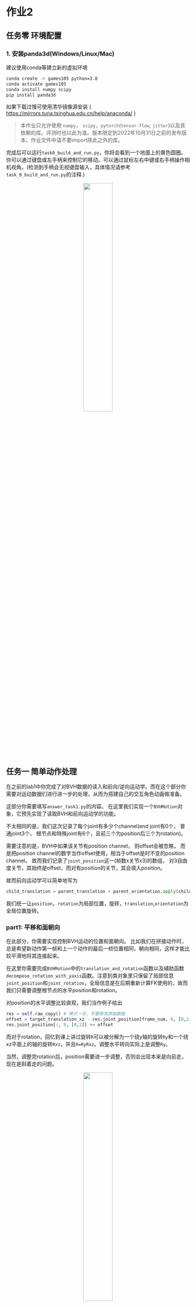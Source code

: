 # 作业2

## 任务零  环境配置

### 1. 安装panda3d(Windows/Linux/Mac)

建议使用conda等建立新的虚拟环境

```bash
conda create -n games105 python=3.8
conda activate games105
conda install numpy scipy
pip install panda3d
```

如果下载过慢可使用清华镜像源安装 ( https://mirrors.tuna.tsinghua.edu.cn/help/anaconda/ )

> 本作业只允许使用 `numpy`， `scipy`，`pytorch`(`tensor-flow`, `jittor`)以及其依赖的库。评测时也以此为准。版本限定到2022年10月31日之前的发布版本。作业文件中请不要import除此之外的库。

完成后可以运行`task0_build_and_run.py`，你将会看到一个地面上的黄色圆圈。你可以通过键盘或左手柄来控制它的移动。可以通过鼠标左右中键或右手柄操作相机视角。(检测到手柄会无视键盘输入，具体情况请参考`task_0_build_and_run.py`的注释.)

<p align=center>
<img src='images/task_0.gif' width='40%'> 
</p>

## 任务一 简单动作处理

在之前的lab1中你完成了对BVH数据的读入和前向/逆向运动学。而在这个部分你需要对运动数据们进行进一步的处理，从而为搭建自己的交互角色动画做准备。

这部分你需要填写`answer_task1.py`的内容。 在这里我们实现一个`BVHMotion`对象，它预先实现了读取BVH和前向运动学的功能。

不太相同的是，我们这次记录了每个joint有多少个channel(end joint有0个， 普通joint3个， 根节点和特殊joint有6个，且前三个为position后三个为rotation)。

需要注意的是，BVH中如果该关节有position channel， 则offset会被忽略， 而是把position channel的数字当作offset使用，相当于offset是时不变的position channel。 故而我们记录了`joint_position`这一(帧数x关节x3)的数组， 对3自由度关节，其始终是offset，而对有position的关节，其会填入position。

故而前向运动学可以简单地写为

```python
child_translation = parent_translation + parent_orientation.apply(child_position)
```

我们统一让`position`，`rotation`为局部位置，旋转，`translation`,`orientation`为全局位置旋转。

### part1: 平移和面朝向

在此部分，你需要实现控制BVH运动的位置和面朝向。 比如我们在拼接动作时，总是希望新动作第一帧和上一个动作的最后一桢位置相同，朝向相同，这样才能比较平滑地将其连接起来。

在这里你需要完成`BVHMotion`中的`translation_and_rotation`函数以及辅助函数`decompose_rotation_with_yaxis`函数。注意到类对象里只保留了局部信息`joint_position`和`joint_rotation`，全局信息是在后期重新计算FK使用的，故而我们只需要调整根节点的水平position和rotation。

对position的水平调整比较直观，我们当作例子给出

```python
res = self.raw_copy() # 拷贝一份，不要修改原始数据
offset = target_translation_xz - res.joint_position[frame_num, 0, [0,2]]
res.joint_position[:, 0, [0,2]] += offset
```

而对于rotation，回忆到课上讲过旋转`R`可以被分解为一个绕y轴的旋转`Ry`和一个绕xz平面上的轴的旋转`Rxz`，并且`R=RyRxz`。调整水平转向实际上是调整`Ry`。

当然，调整完rotation后，position需要进一步调整，否则会出现本来是向前走，现在是斜着走的问题。

<p align=center>
<img src='images/task1_part1.gif' width='40%'> 
</p>

### part2: 动作插值

有时候我们录了向前走路和跑步的动作，这些动作的运动速度是固定的。而现在我们需要新的速度的向前运动，可以通过对已有的动作进行插值得到。

对于两个pose，我们可以用线性插值(lerp)处理局部偏移(joint_position)，用slerp或者nlerp处理局部旋转。

而插值动作时，我们会面临动作长度不一的问题。因为一般走路，跑步动作都是左右脚各迈一次，速度不同必然导致动作时间不同。假设走路，跑步的速度为v1,v2，动作帧数为n1,n2。那么如果想获得速度为v3的动作，左右脚各迈一次的时间为

$n=\frac{w_1*v_1*n_1+w_2*v_2*n_2}{v}$

其中w为混合权重

$
w_1 = \frac{v_2-v}{v_2-v_1}
$

那么我们做插值时，新动作的n/2帧处应该用走路的n1/2帧和跑步的n2/2帧进行混合。混合系数同样为上述w。详情可以参考GAMES104(如下图)

<p align=center>
<img src='images/task1_part2.png' width='80%'>
</p>

在知晓上面内容以后，请完成`blend_two_motions`函数。我们已经把$n$和混合系数为你算好并当作输入。

<p align=center>
<img src='images/task1_part2.gif' width='40%'>
</p>

### part3：制作循环动画

我们提供的走路/跑步动画为左右脚各迈一步。那么如何获取一直向前走的动画呢？很简单，把它复制一次然后把新的动画初始位置与它原本的末尾位置对齐即可(使用part1的函数)。

然而，这个动作只是从长动作截取的一段，并不是一个完美的循环动画，直接的拼接会导致内容的突变。

故而如何把一个差不多循环的动作变成循环动作？其实就是尽可能把原本的首尾差异抹平，并均摊到其他帧。可以阅读并参考[Creating Looping Animations from Motion Capture](https://theorangeduck.com/)。

<p align=center>
<img src='images/task1_part31.png' width='50%'>
<img src='images/task1_part3.png' width='50%'>
</p>

由于比较复杂又较为重要，我们为大家提前写好了一个版本`build_loop_motion`。作业中可以不用自己实现。但是如果感兴趣可以尝试一下。

你可以尝试注释`part3_build_loop`中的`motion=build_loop_motion(motion)`来观察不同。调节`ShowBVHUpdate`中的`speed_inv`可以调节播放速度。

### part4: 动作拼接

接下来一个问题是如何衔接两个动作，比如自然地从走路到跑步？

由于局部旋转不同，直接的拼接必然导致肉眼可见的突变。故而需要使用课上讲的blend方法从一个动作平滑地过渡到另一个动作。

<p align=center>
<img src='images/task1_part4.png' width='50%'>
</p>

你需要实现`concatenate_two_motions`函数。函数输入的`mix_frame1`表示动作1的开始转移的帧数，mix_time表示转移用了几帧。实际上除了linear blend， Inertialize等方法也可以用于动作的拼接，并且不需要mix_time参数，我们不限定方法，最终会根据连接的平滑性和动作质量评分。

<p align=center>
<img src='images/task1_part4.gif' width='40%'>
</p>

## 任务二 可交互角色动画

这一部分将实现一个可交互的角色动画，即通过动作捕捉数据的插值、拼接和组合等方式，实现虚拟角色根据键盘/手柄的控制进行相应的动作。你需要完成的代码在`answer_task2.py`，实现后，运行`task2_interactive_character.py`查看效果。

在这一部分你需要实现一个可交互的角色动画控制器。通过我们包装好的控制器(如task0所示)，你会获得用户输入的希望的速度，面朝向等等信息，你的角色需要根据这些信息来动态调整自己的运动。

为了简单，我们只考虑角色的站立和走路。同时我们也实现了跑步的输入映射，你可以尝试实现跑步。

由于方法各异，评分标准按照动作连续性，响应速度与准确性，动作自然程度进行评分。

- 通过： 能够响应输入，但是上面评分标准中有一项或以上有较大缺陷
- 良好： 上述评分标准无较大缺陷，或缺陷不明显(如较小的脚底打滑等)
- 优秀： 上述评分标准无缺陷，并在某一方面效果十分良好

以下列出一些可能的思路:

### 简单的拼接/状态机

一种最简单的实现方式是根据用户输入在虚拟角色正在播放的动作捕捉数据上拼接新动作，例如当用户按下左转方向键时，程序将一段向左转的动作捕捉数据的初始位置和朝向与虚拟角色当前的状态对齐，再将这段处理过的动作数据拼接到当前播放的数据之后，从而实现通过用户输入控制虚拟角色行进方向。需要注意的是，拼接新动作时角色的姿态可能会有跳变，需要用插值等方式进行平滑。

进阶一些的方法是构建一个状态机，即一个动作图模型表示虚拟角色的动作和动作之间的切换，图中每个节点表示一种动作，例如站立、走路、跑步等，图中的每条边表示两个动作之间的切换。在有了动作捕捉数据后，我们可以把每一小段动作作为节点，并设计相邻节点之间的切换过程，例如用插值将走路动作平滑地切换为跑步动作。当动作图构建完成后，就可以用键盘/手柄控制虚拟角色从当前节点切换到相邻节点，从而实现可交互的角色动画生成。关于动作图模型，可以参考Motion Graphs[Kovar, Lucas, Michael Gleicher, and Frédéric Pighin. "Motion graphs." ACM SIGGRAPH 2008 classes. 2008. 1-10.]。

### Motion Matching

在有长motion的情况下，Motion Matching方法不需要对动作进行切割，也不需要自己定义动作转移，故而实现起来实际上更为简单。

一个非常好的Motion Matching实现[Toturial](https://theorangeduck.com/page/code-vs-data-driven-displacement)和对应[代码仓库](https://github.com/orangeduck/Motion-Matching)。

一些小Tips:

- 为了实现博文里的效果，你可能需要提取`Simulation Bone`来当作根节点。但这个很容易通过对BVHMotion的修改实现。你可以让controller跟着Simulation Bone走来观看simulation bone提取的位置旋转是否准确。
- 速度和角速度是非常重要的动作特征，一般通过有限差分计算得到。在构建循环动作时我们在`smooth_utils`里给出了计算角速度的方法以供参考。
- Motion Matching需要手动让动作转移更加平滑，也即[Inertialization](https://theorangeduck.com/page/spring-roll-call#inertialization)的方法。其中需要的damped spring我们在`smooth_utils`里给出了一个实现。

一个简易的Motion Matching:

<p align=center>
<img src='images/motion_matching.gif' width='40%'>
</p>

### Learning-based 方法

如果在繁杂的手工定义和玄学的炼丹中你更能接受后者的话，那么learning-based方法可能是一个好的选择。

同课程第六讲所展示的那样，你需要学习合理的动作的`分布`，并将其和用户输入对应起来。

能够实现交互角色动画的learnning方法有很多，我们简单列出一些：

- [Phase-Functioned Neural Networks for Character Control](https://github.com/sreyafrancis/PFNN)
- [Character Controllers using Motion VAEs](https://github.com/electronicarts/character-motion-vaes)
- [Learned Motion Matching](https://github.com/orangeduck/Motion-Matching)

### 动作数据

在`motion_material`文件夹我们提供一些基本的动作数据。包含一些短motion和两个长motion。你可以使用blender等软件查看长motion，并剪辑出需要的短motion。

短motion:

- idle: 站立不动
- walk_forward: 向前走两步，先右脚后左脚
- run_forward： 向前跑两步，先右脚后左脚
- walkF: 向前走四步，首尾的局部动作是loop的
- walk_and_turn_left： 走两步然后向左转
- walk_and_turn_right： 走两步然后向右转，由上一个动作镜像得到

长motion主要是walk,run和他们对应的镜像版本。我们提供kinematic和physics两个版本。前者由动捕数据重定向得到。后者是使用[Supertrack](https://montreal.ubisoft.com/en/supertrack-motion-tracking-for-physically-simulated-characters-using-supervised-learning/)方法在物理环境中重现一遍。后者的好处是不会有地面穿透，脚底打滑等非物理问题。缺点是动作比较保守，且有时候会抖动(双臂平举时比较明显)。可以根据需要进行选取。

## 提交

需要提交的文件是`answer_task1.py`和`answer_task2.py`。 如果是learning-based需要提交一个预训练好的模型。如果自己切割了一些bvh需要上传可以一起上传。如果文件过大可以附加链接。但是尽量不要太大避免助教无法从网盘成功下载。。。

如有问题或Bug，可以在issue，QQ群和我们的[课程讨论版](https://github.com/GAMES-105/GAMES-105/discussions)内进行讨论。
